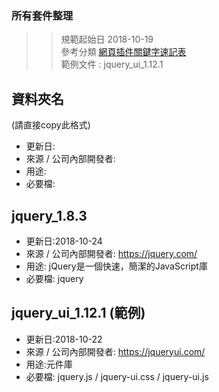 ###  所有套件整理
>>規範起始日 2018-10-19  
>>參考分類  [網頁插件關鍵字速記表](https://drive.google.com/file/d/0B2e3VLlpmcU4aTlhdlhzTGgzVUE/view)  
>> 範例文件 : jquery_ui_1.12.1 

## 資料夾名 
(請直接copy此格式)

* 更新日:  
* 來源 / 公司內部開發者:   
* 用途:  
* 必要檔:   


## jquery_1.8.3
* 更新日:2018-10-24  
* 來源 / 公司內部開發者: <https://jquery.com/>   
* 用途: jQuery是一個快速，簡潔的JavaScript庫   
* 必要檔: jquery

## jquery_ui_1.12.1 (範例)
* 更新日:2018-10-22  
* 來源 / 公司內部開發者: <https://jqueryui.com/>
* 用途:元件庫   
* 必要檔: jquery.js / jquery-ui.css / jquery-ui.js  


